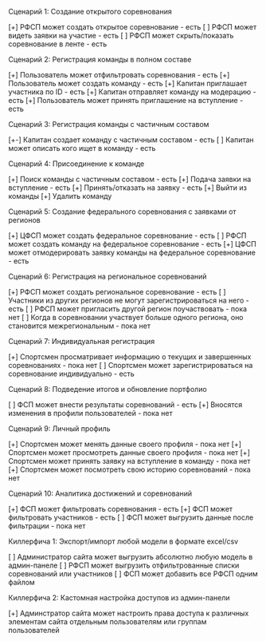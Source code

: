 Сценарий 1: Создание открытого соревнования

[+] РФСП может создать открытое соревнование - есть
[ ] РФСП может видеть заявки на участие - есть
[ ] РФСП может скрыть/показать соревнование в ленте - есть

Сценарий 2: Регистрация команды в полном составе

[+] Пользователь может отфильтровать соревнования - есть
[+] Пользователь может создать команду - есть
[+] Капитан приглашает участника по ID - есть
[+] Капитан отправляет команду на модерацию - есть
[+] Пользователь может принять приглашение на вступление - есть

Сценарий 3: Регистрация команды с частичным составом

[+-] Капитан создает команду с частичным составом - есть
[ ] Капитан может описать кого ищет в команду - есть

Сценарий 4: Присоединение к команде

[+] Поиск команды с частичным составом - есть
[+] Подача заявки на вступление - есть
[+] Принять/отказать на заявку - есть
[+] Выйти из команды
[+] Удалить команду

Сценарий 5: Создание федерального соревнования с заявками от регионов

[+] ЦФСП может создать федеральное соревнование - есть
[ ] РФСП может создать команду на федеральное соревнование - есть
[+] ЦФСП может отмодерировать заявку команды на федеральное соревнование - есть

Сценарий 6: Регистрация на региональное соревнований

[+] РФСП может создать региональное соревнование - есть
[ ] Участники из других регионов не могут зарегистрироваться на него - есть
[ ] РФСП может пригласить другой регион поучаствовать - пока нет
[ ] Когда в соревновании участвует больше одного региона, оно становится межрегиональным - пока нет

Сценарий 7: Индивидуальная регистрация

[+] Спортсмен просматривает информацию о текущих и завершенных соревнованиях - пока нет
[ ] Спортсмен может зарегистрироваться на соревнование индивидуально - есть

Сценарий 8: Подведение итогов и обновление портфолио

[ ] ФСП может внести результаты соревнований - есть
[+] Вносятся изменения в профили пользователей - пока нет

Сценарий 9: Личный профиль

[+] Спортсмен может менять данные своего профиля - пока нет
[+] Спортсмен может просмотреть данные своего профиля - пока нет
[+] Спортсмен может принять заявку на вступление в команду - пока нет
[+] Спортсмен может посмотреть свою историю соревнований - пока нет

Сценарий 10: Аналитика достижений и соревнований

[+] ФСП может фильтровать соревнования - есть
[+] ФСП может фильтровать участников - есть
[ ] ФСП может выгрузить данные после фильтрации - пока нет

Киллерфича 1: Экспорт/импорт любой модели в формате excel/csv

[ ] Администратор сайта может выгрузить абсолютно любую модель в админ-панеле
[ ] РФСП может выгрузить отфильтрованные списки соревнований или участников
[ ] ФСП может добавить все РФСП одним файлом

Киллерфича 2: Кастомная настройка доступов из админ-панели

[+] Админстратор сайта может настроить права доступа к различных элементам сайта отдельным пользователям или группам
пользователей
